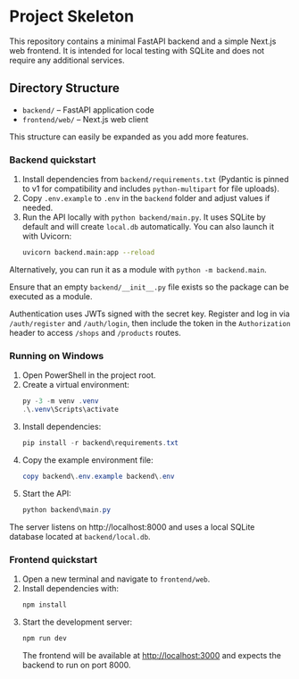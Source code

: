 # Project Skeleton

This repository contains a minimal FastAPI backend and a simple Next.js web frontend. It is intended for local testing with SQLite and does not require any additional services.

## Directory Structure

- `backend/` – FastAPI application code
- `frontend/web/` – Next.js web client

This structure can easily be expanded as you add more features.

### Backend quickstart
1. Install dependencies from `backend/requirements.txt` (Pydantic is pinned to v1 for compatibility and includes `python-multipart` for file uploads).
2. Copy `.env.example` to `.env` in the `backend` folder and adjust values if needed.
3. Run the API locally with `python backend/main.py`. It uses SQLite by default and will create `local.db` automatically. You can also launch it with Uvicorn:
   ```bash
   uvicorn backend.main:app --reload
   ```
Alternatively, you can run it as a module with `python -m backend.main`.

Ensure that an empty `backend/__init__.py` file exists so the package can be executed as a module.

Authentication uses JWTs signed with the secret key. Register and log in via `/auth/register` and `/auth/login`,
then include the token in the `Authorization` header to access `/shops` and `/products` routes.

### Running on Windows
1. Open PowerShell in the project root.
2. Create a virtual environment:
   ```powershell
   py -3 -m venv .venv
   .\.venv\Scripts\activate
   ```
3. Install dependencies:
   ```powershell
   pip install -r backend\requirements.txt
   ```
4. Copy the example environment file:
   ```powershell
   copy backend\.env.example backend\.env
   ```
5. Start the API:
   ```powershell
   python backend\main.py
   ```
The server listens on http://localhost:8000 and uses a local SQLite database located at `backend/local.db`.

### Frontend quickstart
1. Open a new terminal and navigate to `frontend/web`.
2. Install dependencies with:
   ```bash
   npm install
   ```
3. Start the development server:
   ```bash
   npm run dev
   ```
   The frontend will be available at <http://localhost:3000> and expects the backend to run on port 8000.
